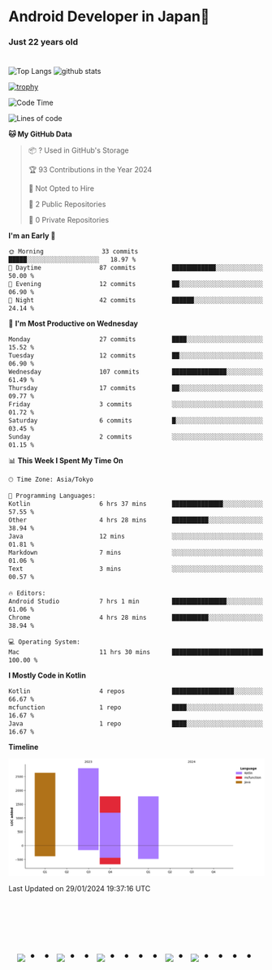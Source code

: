 # Android Developer in Japan👋 
### Just 22 years old 
#

<p align="left"> 
  <img alt="Top Langs" height="150px" src="https://github-readme-stats.vercel.app/api/top-langs/?username=batapii&layout=compact&count_private=true&show_icons=true&theme=tokyonight" />
  <img alt="github stats" height="150px" src="https://github-readme-stats.vercel.app/api?username=batapii&count_private=true&show_icons=true&show_icons=true&theme=tokyonight" />
</p>

[![trophy](https://github-profile-trophy.vercel.app/?username=batapii&theme=discord)](https://github.com/ryo-ma/github-profile-trophy)



<!--START_SECTION:waka-->
![Code Time](http://img.shields.io/badge/Code%20Time-11%20hrs%2030%20mins-blue)

![Lines of code](https://img.shields.io/badge/From%20Hello%20World%20I%27ve%20Written-9.0%20thousand%20lines%20of%20code-blue)

**🐱 My GitHub Data** 

> 📦 ? Used in GitHub's Storage 
 > 
> 🏆 93 Contributions in the Year 2024
 > 
> 🚫 Not Opted to Hire
 > 
> 📜 2 Public Repositories 
 > 
> 🔑 0 Private Repositories 
 > 
**I'm an Early 🐤** 

```text
🌞 Morning                33 commits          █████░░░░░░░░░░░░░░░░░░░░   18.97 % 
🌆 Daytime                87 commits          ████████████░░░░░░░░░░░░░   50.00 % 
🌃 Evening                12 commits          ██░░░░░░░░░░░░░░░░░░░░░░░   06.90 % 
🌙 Night                  42 commits          ██████░░░░░░░░░░░░░░░░░░░   24.14 % 
```
📅 **I'm Most Productive on Wednesday** 

```text
Monday                   27 commits          ████░░░░░░░░░░░░░░░░░░░░░   15.52 % 
Tuesday                  12 commits          ██░░░░░░░░░░░░░░░░░░░░░░░   06.90 % 
Wednesday                107 commits         ███████████████░░░░░░░░░░   61.49 % 
Thursday                 17 commits          ██░░░░░░░░░░░░░░░░░░░░░░░   09.77 % 
Friday                   3 commits           ░░░░░░░░░░░░░░░░░░░░░░░░░   01.72 % 
Saturday                 6 commits           █░░░░░░░░░░░░░░░░░░░░░░░░   03.45 % 
Sunday                   2 commits           ░░░░░░░░░░░░░░░░░░░░░░░░░   01.15 % 
```


📊 **This Week I Spent My Time On** 

```text
🕑︎ Time Zone: Asia/Tokyo

💬 Programming Languages: 
Kotlin                   6 hrs 37 mins       ██████████████░░░░░░░░░░░   57.55 % 
Other                    4 hrs 28 mins       ██████████░░░░░░░░░░░░░░░   38.94 % 
Java                     12 mins             ░░░░░░░░░░░░░░░░░░░░░░░░░   01.81 % 
Markdown                 7 mins              ░░░░░░░░░░░░░░░░░░░░░░░░░   01.06 % 
Text                     3 mins              ░░░░░░░░░░░░░░░░░░░░░░░░░   00.57 % 

🔥 Editors: 
Android Studio           7 hrs 1 min         ███████████████░░░░░░░░░░   61.06 % 
Chrome                   4 hrs 28 mins       ██████████░░░░░░░░░░░░░░░   38.94 % 

💻 Operating System: 
Mac                      11 hrs 30 mins      █████████████████████████   100.00 % 
```

**I Mostly Code in Kotlin** 

```text
Kotlin                   4 repos             █████████████████░░░░░░░░   66.67 % 
mcfunction               1 repo              ████░░░░░░░░░░░░░░░░░░░░░   16.67 % 
Java                     1 repo              ████░░░░░░░░░░░░░░░░░░░░░   16.67 % 
```



**Timeline**

![Lines of Code chart](https://raw.githubusercontent.com/batapii/batapii/main/assets/bar_graph.png)


 Last Updated on 29/01/2024 19:37:16 UTC
<!--END_SECTION:waka-->




<!-- --------------------------------- :) ---------------------------------- -->

<br><br><br>

<div align="center">
    <h1>
        <img src="https://user-images.githubusercontent.com/44926913/175852850-3fb6c715-1856-41ff-8c1f-94ce3b03b458.gif">・・
        <img src="https://user-images.githubusercontent.com/44926913/175853109-f8850656-6704-4a8a-bee6-9aca154d929b.gif">・・
        <img src="https://user-images.githubusercontent.com/44926913/175853154-5449d974-975e-44a6-ab84-a86031265e40.gif">・・・・
        <img src="https://user-images.githubusercontent.com/44926913/175853109-f8850656-6704-4a8a-bee6-9aca154d929b.gif">・
        <img src="https://user-images.githubusercontent.com/44926913/175853154-5449d974-975e-44a6-ab84-a86031265e40.gif">・・・・
    </h1>
  </div>
<br><br><br>





<!--
**batapii/batapii** is a ✨ _special_ ✨ repository because its `README.md` (this file) appears on your GitHub profile.

Here are some ideas to get you started:

- 🔭 I’m currently working on ...
- 🌱 I’m currently learning ...
- 👯 I’m looking to collaborate on ...
- 🤔 I’m looking for help with ...
- 💬 Ask me about ...
- 📫 How to reach me: ...
- 😄 Pronouns: ...
- ⚡ Fun fact: ...
-->
